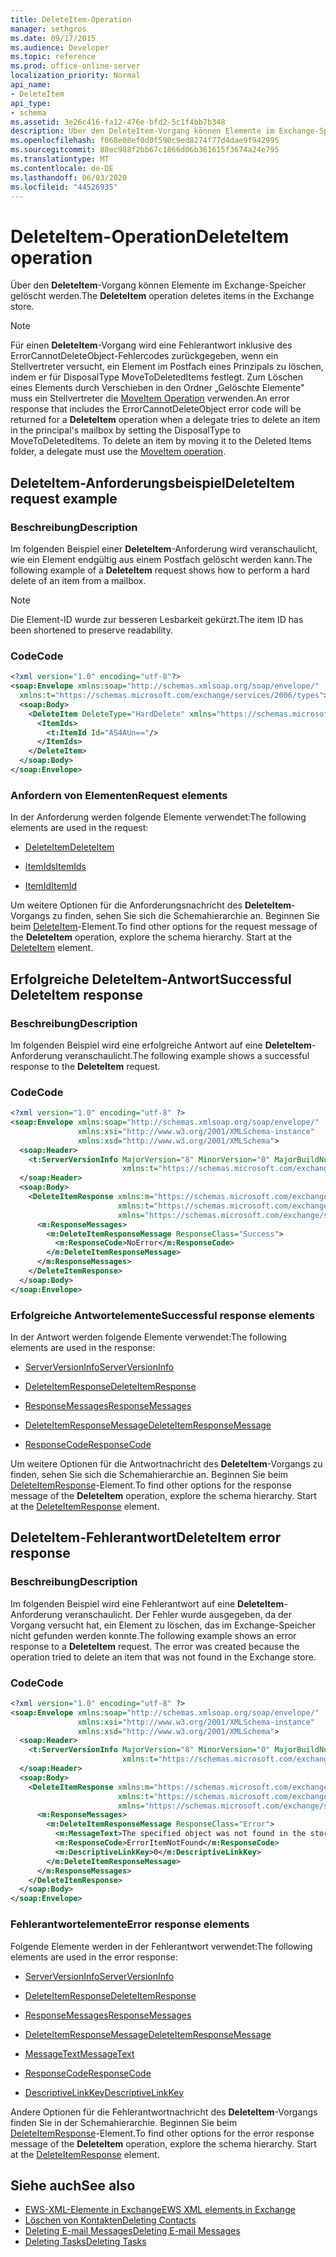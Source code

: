 ```yaml
---
title: DeleteItem-Operation
manager: sethgros
ms.date: 09/17/2015
ms.audience: Developer
ms.topic: reference
ms.prod: office-online-server
localization_priority: Normal
api_name:
- DeleteItem
api_type:
- schema
ms.assetid: 3e26c416-fa12-476e-bfd2-5c1f4bb7b348
description: Über den DeleteItem-Vorgang können Elemente im Exchange-Speicher gelöscht werden.
ms.openlocfilehash: f068e08ef0d0f590c9ed8274f77d4dae9f942995
ms.sourcegitcommit: 88ec988f2bb67c1866d06b361615f3674a24e795
ms.translationtype: MT
ms.contentlocale: de-DE
ms.lasthandoff: 06/03/2020
ms.locfileid: "44526935"
---
```

# <a name="deleteitem-operation"></a><span data-ttu-id="d7f6f-103">DeleteItem-Operation</span><span class="sxs-lookup"><span data-stu-id="d7f6f-103">DeleteItem operation</span></span>

<span data-ttu-id="d7f6f-104">Über den **DeleteItem**-Vorgang können Elemente im Exchange-Speicher gelöscht werden.</span><span class="sxs-lookup"><span data-stu-id="d7f6f-104">The **DeleteItem** operation deletes items in the Exchange store.</span></span> 
  
> [!NOTE]
> <span data-ttu-id="d7f6f-p101">Für einen **DeleteItem**-Vorgang wird eine Fehlerantwort inklusive des ErrorCannotDeleteObject-Fehlercodes zurückgegeben, wenn ein Stellvertreter versucht, ein Element im Postfach eines Prinzipals zu löschen, indem er für DisposalType MoveToDeletedItems festlegt. Zum Löschen eines Elements durch Verschieben in den Ordner „Gelöschte Elemente" muss ein Stellvertreter die [MoveItem Operation](moveitem-operation.md) verwenden.</span><span class="sxs-lookup"><span data-stu-id="d7f6f-p101">An error response that includes the ErrorCannotDeleteObject error code will be returned for a **DeleteItem** operation when a delegate tries to delete an item in the principal's mailbox by setting the DisposalType to MoveToDeletedItems. To delete an item by moving it to the Deleted Items folder, a delegate must use the [MoveItem operation](moveitem-operation.md).</span></span> 
  
## <a name="deleteitem-request-example"></a><span data-ttu-id="d7f6f-107">DeleteItem-Anforderungsbeispiel</span><span class="sxs-lookup"><span data-stu-id="d7f6f-107">DeleteItem request example</span></span>

### <a name="description"></a><span data-ttu-id="d7f6f-108">Beschreibung</span><span class="sxs-lookup"><span data-stu-id="d7f6f-108">Description</span></span>

<span data-ttu-id="d7f6f-109">Im folgenden Beispiel einer **DeleteItem**-Anforderung wird veranschaulicht, wie ein Element endgültig aus einem Postfach gelöscht werden kann.</span><span class="sxs-lookup"><span data-stu-id="d7f6f-109">The following example of a **DeleteItem** request shows how to perform a hard delete of an item from a mailbox.</span></span> 
  
> [!NOTE]
> <span data-ttu-id="d7f6f-110">Die Element-ID wurde zur besseren Lesbarkeit gekürzt.</span><span class="sxs-lookup"><span data-stu-id="d7f6f-110">The item ID has been shortened to preserve readability.</span></span> 
  
### <a name="code"></a><span data-ttu-id="d7f6f-111">Code</span><span class="sxs-lookup"><span data-stu-id="d7f6f-111">Code</span></span>

```XML
<?xml version="1.0" encoding="utf-8"?>
<soap:Envelope xmlns:soap="http://schemas.xmlsoap.org/soap/envelope/"
  xmlns:t="https://schemas.microsoft.com/exchange/services/2006/types">
  <soap:Body>
    <DeleteItem DeleteType="HardDelete" xmlns="https://schemas.microsoft.com/exchange/services/2006/messages">
      <ItemIds>
        <t:ItemId Id="AS4AUn=="/>
      </ItemIds>
    </DeleteItem>
  </soap:Body>
</soap:Envelope>
```

### <a name="request-elements"></a><span data-ttu-id="d7f6f-112">Anfordern von Elementen</span><span class="sxs-lookup"><span data-stu-id="d7f6f-112">Request elements</span></span>

<span data-ttu-id="d7f6f-113">In der Anforderung werden folgende Elemente verwendet:</span><span class="sxs-lookup"><span data-stu-id="d7f6f-113">The following elements are used in the request:</span></span>
  
- [<span data-ttu-id="d7f6f-114">DeleteItem</span><span class="sxs-lookup"><span data-stu-id="d7f6f-114">DeleteItem</span></span>](deleteitem.md)
    
- [<span data-ttu-id="d7f6f-115">ItemIds</span><span class="sxs-lookup"><span data-stu-id="d7f6f-115">ItemIds</span></span>](itemids.md)
    
- [<span data-ttu-id="d7f6f-116">ItemId</span><span class="sxs-lookup"><span data-stu-id="d7f6f-116">ItemId</span></span>](itemid.md)
    
<span data-ttu-id="d7f6f-p102">Um weitere Optionen für die Anforderungsnachricht des **DeleteItem**-Vorgangs zu finden, sehen Sie sich die Schemahierarchie an. Beginnen Sie beim [DeleteItem](deleteitem.md)-Element.</span><span class="sxs-lookup"><span data-stu-id="d7f6f-p102">To find other options for the request message of the **DeleteItem** operation, explore the schema hierarchy. Start at the [DeleteItem](deleteitem.md) element.</span></span> 
  
## <a name="successful-deleteitem-response"></a><span data-ttu-id="d7f6f-119">Erfolgreiche DeleteItem-Antwort</span><span class="sxs-lookup"><span data-stu-id="d7f6f-119">Successful DeleteItem response</span></span>

### <a name="description"></a><span data-ttu-id="d7f6f-120">Beschreibung</span><span class="sxs-lookup"><span data-stu-id="d7f6f-120">Description</span></span>

<span data-ttu-id="d7f6f-121">Im folgenden Beispiel wird eine erfolgreiche Antwort auf eine **DeleteItem**-Anforderung veranschaulicht.</span><span class="sxs-lookup"><span data-stu-id="d7f6f-121">The following example shows a successful response to the **DeleteItem** request.</span></span> 
  
### <a name="code"></a><span data-ttu-id="d7f6f-122">Code</span><span class="sxs-lookup"><span data-stu-id="d7f6f-122">Code</span></span>

```XML
<?xml version="1.0" encoding="utf-8" ?>
<soap:Envelope xmlns:soap="http://schemas.xmlsoap.org/soap/envelope/" 
               xmlns:xsi="http://www.w3.org/2001/XMLSchema-instance" 
               xmlns:xsd="http://www.w3.org/2001/XMLSchema">
  <soap:Header>
    <t:ServerVersionInfo MajorVersion="8" MinorVersion="0" MajorBuildNumber="595" MinorBuildNumber="0" 
                         xmlns:t="https://schemas.microsoft.com/exchange/services/2006/types" />
  </soap:Header>
  <soap:Body>
    <DeleteItemResponse xmlns:m="https://schemas.microsoft.com/exchange/services/2006/messages" 
                        xmlns:t="https://schemas.microsoft.com/exchange/services/2006/types" 
                        xmlns="https://schemas.microsoft.com/exchange/services/2006/messages">
      <m:ResponseMessages>
        <m:DeleteItemResponseMessage ResponseClass="Success">
          <m:ResponseCode>NoError</m:ResponseCode>
        </m:DeleteItemResponseMessage>
      </m:ResponseMessages>
    </DeleteItemResponse>
  </soap:Body>
</soap:Envelope>
```

### <a name="successful-response-elements"></a><span data-ttu-id="d7f6f-123">Erfolgreiche Antwortelemente</span><span class="sxs-lookup"><span data-stu-id="d7f6f-123">Successful response elements</span></span>

<span data-ttu-id="d7f6f-124">In der Antwort werden folgende Elemente verwendet:</span><span class="sxs-lookup"><span data-stu-id="d7f6f-124">The following elements are used in the response:</span></span>
  
- [<span data-ttu-id="d7f6f-125">ServerVersionInfo</span><span class="sxs-lookup"><span data-stu-id="d7f6f-125">ServerVersionInfo</span></span>](serverversioninfo.md)
    
- [<span data-ttu-id="d7f6f-126">DeleteItemResponse</span><span class="sxs-lookup"><span data-stu-id="d7f6f-126">DeleteItemResponse</span></span>](deleteitemresponse.md)
    
- [<span data-ttu-id="d7f6f-127">ResponseMessages</span><span class="sxs-lookup"><span data-stu-id="d7f6f-127">ResponseMessages</span></span>](responsemessages.md)
    
- [<span data-ttu-id="d7f6f-128">DeleteItemResponseMessage</span><span class="sxs-lookup"><span data-stu-id="d7f6f-128">DeleteItemResponseMessage</span></span>](deleteitemresponsemessage.md)
    
- [<span data-ttu-id="d7f6f-129">ResponseCode</span><span class="sxs-lookup"><span data-stu-id="d7f6f-129">ResponseCode</span></span>](responsecode.md)
    
<span data-ttu-id="d7f6f-p103">Um weitere Optionen für die Antwortnachricht des **DeleteItem**-Vorgangs zu finden, sehen Sie sich die Schemahierarchie an. Beginnen Sie beim [DeleteItemResponse](deleteitemresponse.md)-Element.</span><span class="sxs-lookup"><span data-stu-id="d7f6f-p103">To find other options for the response message of the **DeleteItem** operation, explore the schema hierarchy. Start at the [DeleteItemResponse](deleteitemresponse.md) element.</span></span> 
  
## <a name="deleteitem-error-response"></a><span data-ttu-id="d7f6f-132">DeleteItem-Fehlerantwort</span><span class="sxs-lookup"><span data-stu-id="d7f6f-132">DeleteItem error response</span></span>

### <a name="description"></a><span data-ttu-id="d7f6f-133">Beschreibung</span><span class="sxs-lookup"><span data-stu-id="d7f6f-133">Description</span></span>

<span data-ttu-id="d7f6f-p104">Im folgenden Beispiel wird eine Fehlerantwort auf eine **DeleteItem**-Anforderung veranschaulicht. Der Fehler wurde ausgegeben, da der Vorgang versucht hat, ein Element zu löschen, das im Exchange-Speicher nicht gefunden werden konnte.</span><span class="sxs-lookup"><span data-stu-id="d7f6f-p104">The following example shows an error response to a **DeleteItem** request. The error was created because the operation tried to delete an item that was not found in the Exchange store.</span></span> 
  
### <a name="code"></a><span data-ttu-id="d7f6f-136">Code</span><span class="sxs-lookup"><span data-stu-id="d7f6f-136">Code</span></span>

```XML
<?xml version="1.0" encoding="utf-8" ?>
<soap:Envelope xmlns:soap="http://schemas.xmlsoap.org/soap/envelope/" 
               xmlns:xsi="http://www.w3.org/2001/XMLSchema-instance" 
               xmlns:xsd="http://www.w3.org/2001/XMLSchema">
  <soap:Header>
    <t:ServerVersionInfo MajorVersion="8" MinorVersion="0" MajorBuildNumber="595" MinorBuildNumber="0" 
                         xmlns:t="https://schemas.microsoft.com/exchange/services/2006/types" />
  </soap:Header>
  <soap:Body>
    <DeleteItemResponse xmlns:m="https://schemas.microsoft.com/exchange/services/2006/messages" 
                        xmlns:t="https://schemas.microsoft.com/exchange/services/2006/types" 
                        xmlns="https://schemas.microsoft.com/exchange/services/2006/messages">
      <m:ResponseMessages>
        <m:DeleteItemResponseMessage ResponseClass="Error">
          <m:MessageText>The specified object was not found in the store.</m:MessageText>
          <m:ResponseCode>ErrorItemNotFound</m:ResponseCode>
          <m:DescriptiveLinkKey>0</m:DescriptiveLinkKey>
        </m:DeleteItemResponseMessage>
      </m:ResponseMessages>
    </DeleteItemResponse>
  </soap:Body>
</soap:Envelope>
```

### <a name="error-response-elements"></a><span data-ttu-id="d7f6f-137">Fehlerantwortelemente</span><span class="sxs-lookup"><span data-stu-id="d7f6f-137">Error response elements</span></span>

<span data-ttu-id="d7f6f-138">Folgende Elemente werden in der Fehlerantwort verwendet:</span><span class="sxs-lookup"><span data-stu-id="d7f6f-138">The following elements are used in the error response:</span></span>
  
- [<span data-ttu-id="d7f6f-139">ServerVersionInfo</span><span class="sxs-lookup"><span data-stu-id="d7f6f-139">ServerVersionInfo</span></span>](serverversioninfo.md)
    
- [<span data-ttu-id="d7f6f-140">DeleteItemResponse</span><span class="sxs-lookup"><span data-stu-id="d7f6f-140">DeleteItemResponse</span></span>](deleteitemresponse.md)
    
- [<span data-ttu-id="d7f6f-141">ResponseMessages</span><span class="sxs-lookup"><span data-stu-id="d7f6f-141">ResponseMessages</span></span>](responsemessages.md)
    
- [<span data-ttu-id="d7f6f-142">DeleteItemResponseMessage</span><span class="sxs-lookup"><span data-stu-id="d7f6f-142">DeleteItemResponseMessage</span></span>](deleteitemresponsemessage.md)
    
- [<span data-ttu-id="d7f6f-143">MessageText</span><span class="sxs-lookup"><span data-stu-id="d7f6f-143">MessageText</span></span>](messagetext.md)
    
- [<span data-ttu-id="d7f6f-144">ResponseCode</span><span class="sxs-lookup"><span data-stu-id="d7f6f-144">ResponseCode</span></span>](responsecode.md)
    
- [<span data-ttu-id="d7f6f-145">DescriptiveLinkKey</span><span class="sxs-lookup"><span data-stu-id="d7f6f-145">DescriptiveLinkKey</span></span>](descriptivelinkkey.md)
    
<span data-ttu-id="d7f6f-p105">Andere Optionen für die Fehlerantwortnachricht des **DeleteItem**-Vorgangs finden Sie in der Schemahierarchie. Beginnen Sie beim [DeleteItemResponse](deleteitemresponse.md)-Element.</span><span class="sxs-lookup"><span data-stu-id="d7f6f-p105">To find other options for the error response message of the **DeleteItem** operation, explore the schema hierarchy. Start at the [DeleteItemResponse](deleteitemresponse.md) element.</span></span> 
  
## <a name="see-also"></a><span data-ttu-id="d7f6f-148">Siehe auch</span><span class="sxs-lookup"><span data-stu-id="d7f6f-148">See also</span></span>

- [<span data-ttu-id="d7f6f-149">EWS-XML-Elemente in Exchange</span><span class="sxs-lookup"><span data-stu-id="d7f6f-149">EWS XML elements in Exchange</span></span>](ews-xml-elements-in-exchange.md)
- [<span data-ttu-id="d7f6f-150">Löschen von Kontakten</span><span class="sxs-lookup"><span data-stu-id="d7f6f-150">Deleting Contacts</span></span>](https://msdn.microsoft.com/library/fcc3dc84-cd3e-455e-a1a7-ae6921c9b588%28Office.15%29.aspx)  
- [<span data-ttu-id="d7f6f-151">Deleting E-mail Messages</span><span class="sxs-lookup"><span data-stu-id="d7f6f-151">Deleting E-mail Messages</span></span>](https://msdn.microsoft.com/library/c40f2f0b-dae0-412f-b716-727e8c0949b4%28Office.15%29.aspx) 
- [<span data-ttu-id="d7f6f-152">Deleting Tasks</span><span class="sxs-lookup"><span data-stu-id="d7f6f-152">Deleting Tasks</span></span>](https://msdn.microsoft.com/library/a3d7e25f-8a35-4901-b1d9-d31f418ab340%28Office.15%29.aspx)

